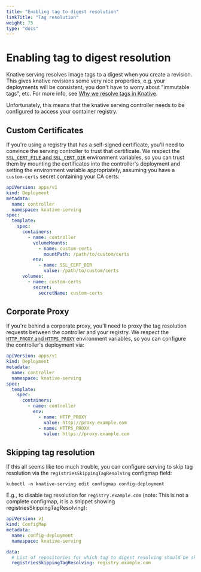 ```yaml
---
title: "Enabling tag to digest resolution"
linkTitle: "Tag resolution"
weight: 75
type: "docs"
---
```


# Enabling tag to digest resolution

Knative serving resolves image tags to a digest when you create a revision. This
gives knative revisions some very nice properties, e.g. your deployments will be
consistent, you don't have to worry about "immutable tags", etc. For more info,
see
[Why we resolve tags in Knative](https://docs.google.com/presentation/d/e/2PACX-1vTgyp2lGDsLr_bohx3Ym_2mrTcMoFfzzd6jocUXdmWQFdXydltnraDMoLxvEe6WY9pNPpUUvM-geJ-g/pub).

Unfortunately, this means that the knative serving controller needs to be
configured to access your container registry.

## Custom Certificates

If you're using a registry that has a self-signed certificate, you'll need to
convince the serving controller to trust that certificate. We respect the
[`SSL_CERT_FILE` and `SSL_CERT_DIR`](https://golang.org/pkg/crypto/x509/#pkg-overview)
environment variables, so you can trust them by mounting the certificates into
the controller's deployment and setting the environment variable appropriately,
assuming you have a `custom-certs` secret containing your CA certs:

```yaml
apiVersion: apps/v1
kind: Deployment
metadata:
  name: controller
  namespace: knative-serving
spec:
  template:
    spec:
      containers:
        - name: controller
          volumeMounts:
            - name: custom-certs
              mountPath: /path/to/custom/certs
          env:
            - name: SSL_CERT_DIR
              value: /path/to/custom/certs
      volumes:
        - name: custom-certs
          secret:
            secretName: custom-certs
```

## Corporate Proxy

If you're behind a corporate proxy, you'll need to proxy the tag resolution
requests between the controller and your registry. We respect the
[`HTTP_PROXY` and `HTTPS_PROXY`](https://golang.org/pkg/net/http/#ProxyFromEnvironment)
environment variables, so you can configure the controller's deployment via:

```yaml
apiVersion: apps/v1
kind: Deployment
metadata:
  name: controller
  namespace: knative-serving
spec:
  template:
    spec:
      containers:
        - name: controller
          env:
            - name: HTTP_PROXY
              value: http://proxy.example.com
            - name: HTTPS_PROXY
              value: https://proxy.example.com
```

## Skipping tag resolution

If this all seems like too much trouble, you can configure serving to skip tag
resolution via the `registriesSkippingTagResolving` configmap field:

```
kubectl -n knative-serving edit configmap config-deployment
```

E.g., to disable tag resolution for `registry.example.com` (note: This is not a complete configmap, it is a snippet showing registriesSkippingTagResolving):

```yaml
apiVersion: v1
kind: ConfigMap
metadata:
  name: config-deployment
  namespace: knative-serving

data:
  # List of repositories for which tag to digest resolving should be skipped
  registriesSkippingTagResolving: registry.example.com
```
